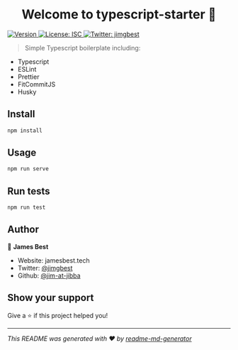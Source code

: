 <h1 align="center">Welcome to typescript-starter 👋</h1>
<p>
  <a href="https://www.npmjs.com/package/typescript-starter" target="_blank">
    <img alt="Version" src="https://img.shields.io/npm/v/typescript-starter.svg">
  </a>
  <a href="#" target="_blank">
    <img alt="License: ISC" src="https://img.shields.io/badge/License-ISC-yellow.svg" />
  </a>
  <a href="https://twitter.com/jimgbest" target="_blank">
    <img alt="Twitter: jimgbest" src="https://img.shields.io/twitter/follow/jimgbest.svg?style=social" />
  </a>
</p>

> Simple Typescript boilerplate including:

- Typescript
- ESLint
- Prettier
- FitCommitJS
- Husky

## Install

```sh
npm install
```

## Usage

```sh
npm run serve
```

## Run tests

```sh
npm run test
```

## Author

👤 **James Best**

- Website: jamesbest.tech
- Twitter: [@jimgbest](https://twitter.com/jimgbest)
- Github: [@jim-at-jibba](https://github.com/jim-at-jibba)

## Show your support

Give a ⭐️ if this project helped you!

---

_This README was generated with ❤️ by [readme-md-generator](https://github.com/kefranabg/readme-md-generator)_
